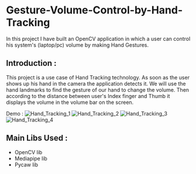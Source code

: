 # Gesture-Volume-Control-by-Hand-Tracking

In this project I have built an OpenCV application in which a user can control his system's (laptop/pc) volume by making Hand Gestures.

## Introduction :
This project is a use case of Hand Tracking technology.
As soon as the user shows up his hand in the camera the application detects it. We will use the hand landmarks to find the gesture of our hand to change the volume. 
Then according to the distance between user's Index finger and Thumb it displays the volume in the volume bar on the screen.


Demo :
![Hand_Tracking_1](https://user-images.githubusercontent.com/37257980/145728242-7cbe8e50-b09d-40f9-b6c2-f509b0ce3847.png)
![Hand_Tracking_2](https://user-images.githubusercontent.com/37257980/145728245-650fce53-a454-4327-bab3-2a15d895ebfb.png)
![Hand_Tracking_3](https://user-images.githubusercontent.com/37257980/145728248-e4677f2d-85f9-4296-bcdd-467fd8c36bc3.png)
![Hand_Tracking_4](https://user-images.githubusercontent.com/37257980/145728253-43688698-f02e-43b6-ac21-f11517253c28.png)


## Main Libs Used :
   * OpenCV lib
   * Mediapipe lib
   * Pycaw lib
